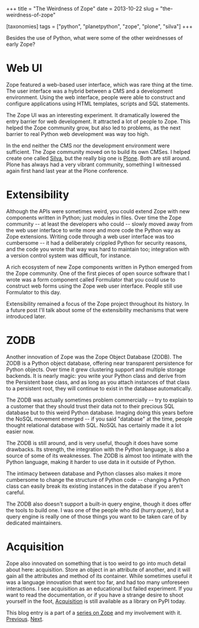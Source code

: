 +++
title = "The Weirdness of Zope"
date = 2013-10-22
slug = "the-weirdness-of-zope"

[taxonomies]
tags = ["python", "planetpython", "zope", "plone", "silva"]
+++

Besides the use of Python, what were some of the other weirdnesses of
early Zope?

# Web UI

Zope featured a web-based user interface, which was rare thing at the
time. The user interface was a hybrid between a CMS and a development
environment. Using the web interface, people were able to construct and
configure applications using HTML templates, scripts and SQL statements.

The Zope UI was an interesting experiment. It dramatically lowered the
entry barrier for web development. It attracted a lot of people to Zope.
This helped the Zope community grow, but also led to problems, as the
next barrier to real Python web development was way too high.

In the end neither the CMS nor the development environment were
sufficient. The Zope community moved on to build its own CMSes. I helped
create one called [Silva](http://silvacms.org/), but the really big one
is [Plone](http://plone.org). Both are still around. Plone has always
had a very vibrant community, something I witnessed again first hand
last year at the Plone conference.

# Extensibility

Although the APIs were sometimes weird, you could extend Zope with new
components written in Python; just modules in files. Over time the Zope
community -- at least the developers who could -- slowly moved away from
the web user interface to write more and more code the Python way as
Zope extensions. Writing code through a web user interface was too
cumbersome -- it had a deliberately crippled Python for security
reasons, and the code you wrote that way was hard to maintain too;
integration with a version control system was difficult, for instance.

A rich ecosystem of new Zope components written in Python emerged from
the Zope community. One of the first pieces of open source software that
I wrote was a form component called Formulator that you could use to
construct web forms using the Zope web user interface. People still use
Formulator to this day.

Extensibility remained a focus of the Zope project throughout its
history. In a future post I'll talk about some of the extensibility
mechanisms that were introduced later.

# ZODB

Another innovation of Zope was the Zope Object Database (ZODB). The ZODB
is a Python object database, offering near transparent persistence for
Python objects. Over time it grew clustering support and multiple
storage backends. It is nearly magic: you write your Python class and
derive from the Persistent base class, and as long as you attach
instances of that class to a persistent root, they will continue to
exist in the database automatically.

The ZODB was actually sometimes problem commercially -- try to explain
to a customer that they should trust their data not to their precious
SQL database but to this weird Python database. Imaging doing this years
before the NoSQL movement emerged -- if you said "database" at the time,
people thought relational database with SQL. NoSQL has certainly made it
a lot easier now.

The ZODB is still around, and is very useful, though it does have some
drawbacks. Its strength, the integration with the Python language, is
also a source of some of its weaknesses. The ZODB is almost too intimate
with the Python language, making it harder to use data in it outside of
Python.

The intimacy between database and Python classes also makes it more
cumbersome to change the structure of Python code -- changing a Python
class can easily break its existing instances in the database if you
aren't careful.

The ZODB also doesn't support a built-in query engine, though it does
offer the tools to build one. I was one of the people who did
(hurry.query), but a query engine is really one of those things you want
to be taken care of by dedicated maintainers.

# Acquisition

Zope also innovated on something that is too weird to go into much
detail about here: acquisition. Store an object in an attribute of
another, and it will gain all the attributes and method of its
container. While sometimes useful it was a language innovation that went
too far, and had too many unforeseen interactions. I see acquisition as
an educational but failed experiment. If you want to read the
documentation, or if you have a strange desire to shoot yourself in the
foot, [Acquisition](https://pypi.python.org/pypi/Acquisition) is still
available as a library on PyPI today.

This blog entry is a part of a [series on
Zope](/posts/my-exit-from-zope.html) and my
involvement with it.
[Previous](/posts/the-rise-of-zope.html).
[Next](/posts/object-publishing.html).
